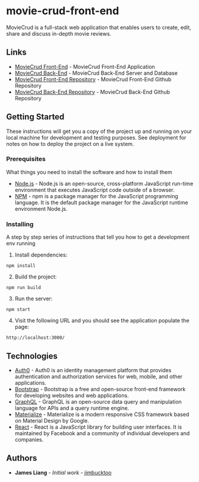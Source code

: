 # movie-crud-front-end

MovieCrud is a full-stack web application that enables users to create, edit, share and discuss in-depth movie reviews.

## Links

* [MovieCrud Front-End](https://mcrud.surge.sh/) - MovieCrud Front-End Application
* [MovieCrud Back-End](https://moviecrud.onrender.com/graphql) - MovieCrud Back-End Server and Database
* [MovieCrud Front-End Repository](https://github.com/jimbucktoo/movie-crud-front-end/) - MovieCrud Front-End Github Repository
* [MovieCrud Back-End Repository](https://github.com/jimbucktoo/movie-crud-back-end/) - MovieCrud Back-End Github Repository

## Getting Started

These instructions will get you a copy of the project up and running on your local machine for development and testing purposes. See deployment for notes on how to deploy the project on a live system.

### Prerequisites

What things you need to install the software and how to install them

* [Node.js](https://www.nodejs.org/) - Node.js is an open-source, cross-platform JavaScript run-time environment that executes JavaScript code outside of a browser.
* [NPM](https://www.npmjs.com/) - npm is a package manager for the JavaScript programming language. It is the default package manager for the JavaScript runtime environment Node.js.

### Installing

A step by step series of instructions that tell you how to get a development env running

1. Install dependencies:

```
npm install
```

2. Build the project:

```
npm run build
```
3. Run the server:

```
npm start
```

4. Visit the following URL and you should see the application populate the page:

```
http://localhost:3000/
```

## Technologies

* [Auth0](https://auth0.com/) - Auth0 is an identity management platform that provides authentication and authorization services for web, mobile, and other applications.
* [Bootstrap](https://www.getbootstrap.com/) - Bootstrap is a free and open-source front-end framework for developing websites and web applications.
* [GraphQL](https://graphql.org/) - GraphQL is an open-source data query and manipulation language for APIs and a query runtime engine. 
* [Materialize](https://materializecss.com/) - Materialize is a modern responsive CSS framework based on Material Design by Google.
* [React](https://reactjs.org/) - React is a JavaScript library for building user interfaces. It is maintained by Facebook and a community of individual developers and companies.

## Authors

* **James Liang** - *Initial work* - [jimbucktoo](https://github.com/jimbucktoo/)
